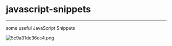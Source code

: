 # javascript-snippets

----
some useful JavaScript Snippets


![5c9a31de36cc4.png](https://i.loli.net/2019/03/26/5c9a31de36cc4.png)